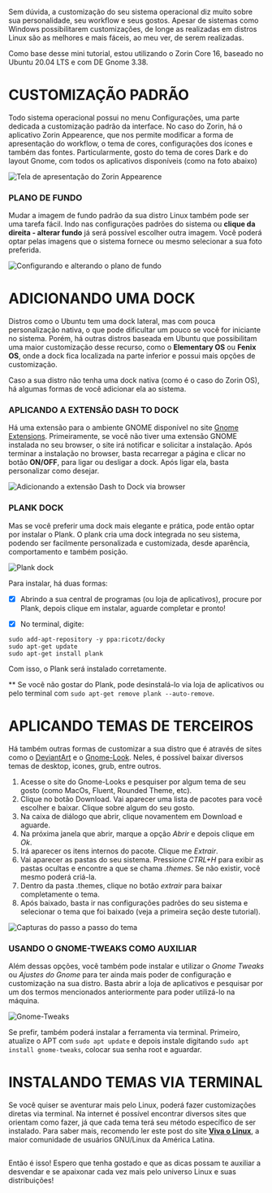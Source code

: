 Sem dúvida, a customização do seu sistema operacional diz muito sobre sua personalidade, seu workflow e seus gostos. Apesar de sistemas como Windows possibilitarem customizações, de longe as realizadas em distros Linux são as melhores e mais fáceis, ao meu ver, de serem realizadas.

Como base desse mini tutorial, estou utilizando o Zorin Core 16, baseado no Ubuntu 20.04 LTS e com DE Gnome 3.38.

# CUSTOMIZAÇÃO PADRÃO
Todo sistema operacional possui no menu Configurações, uma parte dedicada a customização padrão da interface. No caso do Zorin, há o aplicativo Zorin Appearence, que nos permite modificar a forma de apresentação do workflow, o tema de cores, configurações dos ícones e também das fontes. Particularmente, gosto do tema de cores Dark e do layout Gnome, com todos os aplicativos disponíveis (como na foto abaixo)

![Tela de apresentação do Zorin Appearence](../main/assets/customize-img-01.png)

### PLANO DE FUNDO
Mudar a imagem de fundo padrão da sua distro Linux também pode ser uma tarefa fácil. Indo nas configurações padrões do sistema ou **clique da direita - alterar fundo** já será possível escolher outra imagem. Você poderá optar pelas imagens que o sistema fornece ou mesmo selecionar a sua foto preferida.

![Configurando e alterando o plano de fundo](../main/assets/customize-img-02.png)

# ADICIONANDO UMA DOCK
Distros como o Ubuntu tem uma dock lateral, mas com pouca personalização nativa, o que pode dificultar um pouco se você for iniciante no sistema. Porém, há outras distros baseada em Ubuntu que possibilitam uma maior customização desse recurso, como o **Elementary OS** ou **Fenix OS**, onde a dock fica localizada na parte inferior e possui mais opções de customização.

Caso a sua distro não tenha uma dock nativa (como é o caso do Zorin OS), há algumas formas de você adicionar ela ao sistema.

### APLICANDO A EXTENSÃO DASH TO DOCK
Há uma extensão para o ambiente GNOME disponível no site [Gnome Extensions](https://extensions.gnome.org/extension/307/dash-to-dock/).  Primeiramente, se você não tiver uma extensão GNOME instalada no seu browser, o site irá notificar e solicitar a instalação. Após terminar a instalação no browser, basta recarregar a página e clicar no botão **ON/OFF**, para ligar ou desligar a dock. Após ligar ela, basta personalizar como desejar.

![Adicionando a extensão Dash to Dock via browser](../main/assets/customize-img-03.png)

### PLANK DOCK
Mas se você preferir uma dock mais elegante e prática, pode então optar por instalar o Plank. O plank cria uma dock integrada no seu sistema, podendo ser facilmente personalizada e customizada, desde aparência, comportamento e também posição.

![Plank dock](../main/assets/customize-img-04.png)

Para instalar, há duas formas:
- [x] Abrindo a sua central de programas (ou loja de aplicativos), procure por Plank, depois clique em instalar, aguarde completar e pronto!

- [x] No terminal, digite:
```
sudo add-apt-repository -y ppa:ricotz/docky
sudo apt-get update
sudo apt-get install plank
```
Com isso, o Plank será instalado corretamente.

** Se você não gostar do Plank, pode desinstalá-lo via loja de aplicativos ou pelo terminal com `sudo apt-get remove plank --auto-remove`.


# APLICANDO TEMAS DE TERCEIROS
Há também outras formas de customizar a sua distro que é através de sites como o [DeviantArt](https://www.deviantart.com/) e o [Gnome-Look](https://www.gnome-look.org/s/Gnome/browse/). Neles, é possível baixar diversos temas de desktop, icones, grub, entre outros.

1. Acesse o site do Gnome-Looks e pesquiser por algum tema de seu gosto (como MacOs, Fluent, Rounded Theme, etc).
2. Clique no botão Download. Vai aparecer uma lista de pacotes para você escolher e baixar. Clique sobre algum do seu gosto.
3. Na caixa de diálogo que abrir, clique novamentem em Download e aguarde.
4. Na próxima janela que abrir, marque a opção *Abrir* e depois clique em *Ok*.
5. Irá aparecer os itens internos do pacote. Clique me *Extrair*. 
6. Vai aparecer as pastas do seu sistema. Pressione *CTRL+H* para exibir as pastas ocultas e encontre a que se chama *.themes*. Se não existir, você mesmo poderá criá-la.
7. Dentro da pasta .themes, clique no botão *extrair* para baixar completamente o tema.
8. Após baixado, basta ir nas configurações padrões do seu sistema e selecionar o tema que foi baixado (veja a primeira seção deste tutorial).

![Capturas do passo a passo do tema](../main/assets/customize-img-05.png)

### USANDO O GNOME-TWEAKS COMO AUXILIAR
Além dessas opções, você também pode instalar e utilizar o *Gnome Tweaks* ou *Ajustes do Gnome* para ter ainda mais poder de configuração e customização na sua distro. Basta abrir a loja de aplicativos e pesquisar por um dos termos mencionados anteriormente para poder utilizá-lo na máquina.

![Gnome-Tweaks](../main/assets/customize-img-06.png)

Se prefir, também poderá instalar a ferramenta via terminal. Primeiro, atualize o APT com `sudo apt update` e depois instale digitando `sudo apt install gnome-tweaks`, colocar sua senha root e aguardar.


# INSTALANDO TEMAS VIA TERMINAL
Se você quiser se aventurar mais pelo Linux, poderá fazer customizações diretas via terminal. Na internet é possível encontrar diversos sites que orientam como fazer, já que cada tema terá seu método específico de ser instalado. Para saber mais, recomendo ler este post do site **[Viva o Linux](https://www.vivaolinux.com.br/dica/Como-instalar-temas-no-Ubuntu-1110)**, a maior comunidade de usuários GNU/Linux da América Latina.

##
Então é isso! Espero que tenha gostado e que as dicas possam te auxiliar a desvendar e se apaixonar cada vez mais pelo universo Linux e suas distribuições!
